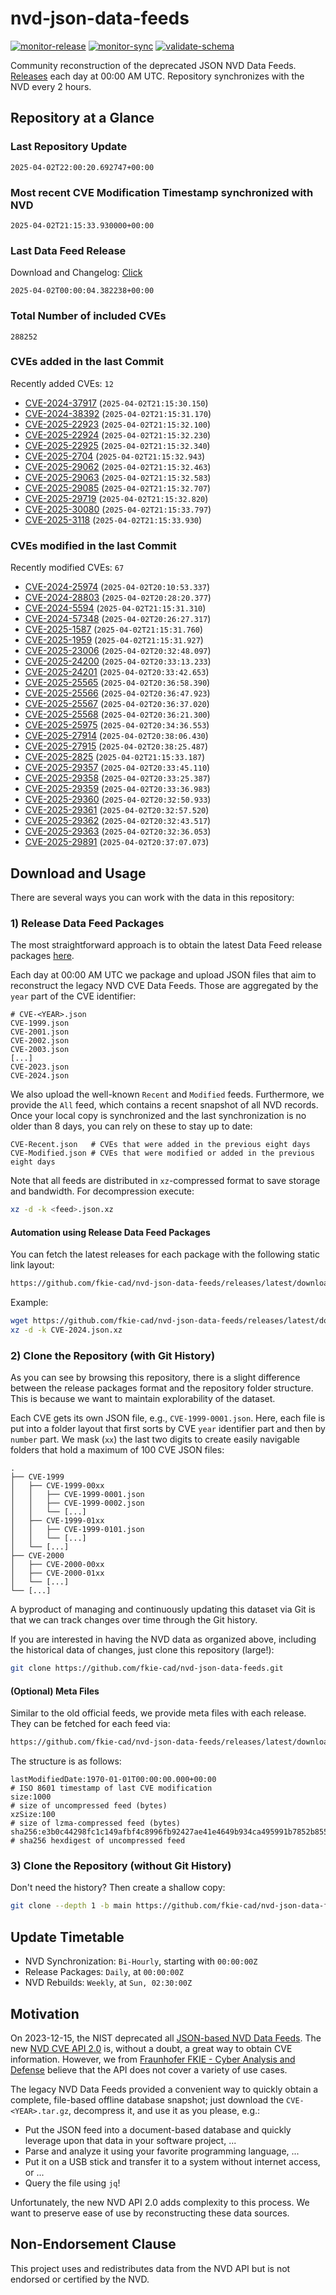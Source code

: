 # nvd-json-data-feeds

[![monitor-release](https://github.com/fkie-cad/nvd-json-data-feeds/actions/workflows/monitor_release.yml/badge.svg)](https://github.com/fkie-cad/nvd-json-data-feeds/actions/workflows/monitor_release.yml)
[![monitor-sync](https://github.com/fkie-cad/nvd-json-data-feeds/actions/workflows/monitor_sync.yml/badge.svg)](https://github.com/fkie-cad/nvd-json-data-feeds/actions/workflows/monitor_sync.yml)
[![validate-schema](https://github.com/fkie-cad/nvd-json-data-feeds/actions/workflows/validate_schema.yml/badge.svg)](https://github.com/fkie-cad/nvd-json-data-feeds/actions/workflows/validate_schema.yml)

Community reconstruction of the deprecated JSON NVD Data Feeds.
[Releases](https://github.com/fkie-cad/nvd-json-data-feeds/releases/latest) each day at 00:00 AM UTC.
Repository synchronizes with the NVD every 2 hours.

## Repository at a Glance

### Last Repository Update

```plain
2025-04-02T22:00:20.692747+00:00
```

### Most recent CVE Modification Timestamp synchronized with NVD

```plain
2025-04-02T21:15:33.930000+00:00
```

### Last Data Feed Release

Download and Changelog: [Click](https://github.com/fkie-cad/nvd-json-data-feeds/releases/latest)

```plain
2025-04-02T00:00:04.382238+00:00
```

### Total Number of included CVEs

```plain
288252
```

### CVEs added in the last Commit

Recently added CVEs: `12`

- [CVE-2024-37917](CVE-2024/CVE-2024-379xx/CVE-2024-37917.json) (`2025-04-02T21:15:30.150`)
- [CVE-2024-38392](CVE-2024/CVE-2024-383xx/CVE-2024-38392.json) (`2025-04-02T21:15:31.170`)
- [CVE-2025-22923](CVE-2025/CVE-2025-229xx/CVE-2025-22923.json) (`2025-04-02T21:15:32.100`)
- [CVE-2025-22924](CVE-2025/CVE-2025-229xx/CVE-2025-22924.json) (`2025-04-02T21:15:32.230`)
- [CVE-2025-22925](CVE-2025/CVE-2025-229xx/CVE-2025-22925.json) (`2025-04-02T21:15:32.340`)
- [CVE-2025-2704](CVE-2025/CVE-2025-27xx/CVE-2025-2704.json) (`2025-04-02T21:15:32.943`)
- [CVE-2025-29062](CVE-2025/CVE-2025-290xx/CVE-2025-29062.json) (`2025-04-02T21:15:32.463`)
- [CVE-2025-29063](CVE-2025/CVE-2025-290xx/CVE-2025-29063.json) (`2025-04-02T21:15:32.583`)
- [CVE-2025-29085](CVE-2025/CVE-2025-290xx/CVE-2025-29085.json) (`2025-04-02T21:15:32.707`)
- [CVE-2025-29719](CVE-2025/CVE-2025-297xx/CVE-2025-29719.json) (`2025-04-02T21:15:32.820`)
- [CVE-2025-30080](CVE-2025/CVE-2025-300xx/CVE-2025-30080.json) (`2025-04-02T21:15:33.797`)
- [CVE-2025-3118](CVE-2025/CVE-2025-31xx/CVE-2025-3118.json) (`2025-04-02T21:15:33.930`)


### CVEs modified in the last Commit

Recently modified CVEs: `67`

- [CVE-2024-25974](CVE-2024/CVE-2024-259xx/CVE-2024-25974.json) (`2025-04-02T20:10:53.337`)
- [CVE-2024-28803](CVE-2024/CVE-2024-288xx/CVE-2024-28803.json) (`2025-04-02T20:28:20.377`)
- [CVE-2024-5594](CVE-2024/CVE-2024-55xx/CVE-2024-5594.json) (`2025-04-02T21:15:31.310`)
- [CVE-2024-57348](CVE-2024/CVE-2024-573xx/CVE-2024-57348.json) (`2025-04-02T20:26:27.317`)
- [CVE-2025-1587](CVE-2025/CVE-2025-15xx/CVE-2025-1587.json) (`2025-04-02T21:15:31.760`)
- [CVE-2025-1959](CVE-2025/CVE-2025-19xx/CVE-2025-1959.json) (`2025-04-02T21:15:31.927`)
- [CVE-2025-23006](CVE-2025/CVE-2025-230xx/CVE-2025-23006.json) (`2025-04-02T20:32:48.097`)
- [CVE-2025-24200](CVE-2025/CVE-2025-242xx/CVE-2025-24200.json) (`2025-04-02T20:33:13.233`)
- [CVE-2025-24201](CVE-2025/CVE-2025-242xx/CVE-2025-24201.json) (`2025-04-02T20:33:42.653`)
- [CVE-2025-25565](CVE-2025/CVE-2025-255xx/CVE-2025-25565.json) (`2025-04-02T20:36:58.390`)
- [CVE-2025-25566](CVE-2025/CVE-2025-255xx/CVE-2025-25566.json) (`2025-04-02T20:36:47.923`)
- [CVE-2025-25567](CVE-2025/CVE-2025-255xx/CVE-2025-25567.json) (`2025-04-02T20:36:37.020`)
- [CVE-2025-25568](CVE-2025/CVE-2025-255xx/CVE-2025-25568.json) (`2025-04-02T20:36:21.300`)
- [CVE-2025-25975](CVE-2025/CVE-2025-259xx/CVE-2025-25975.json) (`2025-04-02T20:34:36.553`)
- [CVE-2025-27914](CVE-2025/CVE-2025-279xx/CVE-2025-27914.json) (`2025-04-02T20:38:06.430`)
- [CVE-2025-27915](CVE-2025/CVE-2025-279xx/CVE-2025-27915.json) (`2025-04-02T20:38:25.487`)
- [CVE-2025-2825](CVE-2025/CVE-2025-28xx/CVE-2025-2825.json) (`2025-04-02T21:15:33.187`)
- [CVE-2025-29357](CVE-2025/CVE-2025-293xx/CVE-2025-29357.json) (`2025-04-02T20:33:45.110`)
- [CVE-2025-29358](CVE-2025/CVE-2025-293xx/CVE-2025-29358.json) (`2025-04-02T20:33:25.387`)
- [CVE-2025-29359](CVE-2025/CVE-2025-293xx/CVE-2025-29359.json) (`2025-04-02T20:33:36.983`)
- [CVE-2025-29360](CVE-2025/CVE-2025-293xx/CVE-2025-29360.json) (`2025-04-02T20:32:50.933`)
- [CVE-2025-29361](CVE-2025/CVE-2025-293xx/CVE-2025-29361.json) (`2025-04-02T20:32:57.520`)
- [CVE-2025-29362](CVE-2025/CVE-2025-293xx/CVE-2025-29362.json) (`2025-04-02T20:32:43.517`)
- [CVE-2025-29363](CVE-2025/CVE-2025-293xx/CVE-2025-29363.json) (`2025-04-02T20:32:36.053`)
- [CVE-2025-29891](CVE-2025/CVE-2025-298xx/CVE-2025-29891.json) (`2025-04-02T20:37:07.073`)


## Download and Usage

There are several ways you can work with the data in this repository:

### 1) Release Data Feed Packages

The most straightforward approach is to obtain the latest Data Feed release packages [here](https://github.com/fkie-cad/nvd-json-data-feeds/releases/latest).

Each day at 00:00 AM UTC we package and upload JSON files that aim to reconstruct the legacy NVD CVE Data Feeds.
Those are aggregated by the `year` part of the CVE identifier:

```
# CVE-<YEAR>.json
CVE-1999.json
CVE-2001.json
CVE-2002.json
CVE-2003.json
[...]
CVE-2023.json
CVE-2024.json
```

We also upload the well-known `Recent` and `Modified` feeds.
Furthermore, we provide the `All` feed, which contains a recent snapshot of all NVD records.
Once your local copy is synchronized and the last synchronization is no older than 8 days, you can rely on these to stay up to date:

```plain
CVE-Recent.json   # CVEs that were added in the previous eight days
CVE-Modified.json # CVEs that were modified or added in the previous eight days
```

Note that all feeds are distributed in `xz`-compressed format to save storage and bandwidth.
For decompression execute:

```sh
xz -d -k <feed>.json.xz
```

#### Automation using Release Data Feed Packages

You can fetch the latest releases for each package with the following static link layout:

```sh
https://github.com/fkie-cad/nvd-json-data-feeds/releases/latest/download/CVE-<YEAR>.json.xz
```

Example:

```sh
wget https://github.com/fkie-cad/nvd-json-data-feeds/releases/latest/download/CVE-2024.json.xz
xz -d -k CVE-2024.json.xz
```

### 2) Clone the Repository (with Git History)

As you can see by browsing this repository, there is a slight difference between the release packages format and the repository folder structure.
This is because we want to maintain explorability of the dataset.

Each CVE gets its own JSON file, e.g., `CVE-1999-0001.json`.
Here, each file is put into a folder layout that first sorts by CVE `year` identifier part and then by `number` part.
We mask (`xx`) the last two digits to create easily navigable folders that hold a maximum of 100 CVE JSON files:

```plain
.
├── CVE-1999
│   ├── CVE-1999-00xx
│   │   ├── CVE-1999-0001.json
│   │   ├── CVE-1999-0002.json
│   │   └── [...]
│   ├── CVE-1999-01xx
│   │   ├── CVE-1999-0101.json
│   │   └── [...]
│   └── [...]
├── CVE-2000
│   ├── CVE-2000-00xx
│   ├── CVE-2000-01xx
│   └── [...]
└── [...]
```

A byproduct of managing and continuously updating this dataset via Git is that we can track changes over time through the Git history.

If you are interested in having the NVD data as organized above, including the historical data of changes, just clone this repository (large!):

```sh
git clone https://github.com/fkie-cad/nvd-json-data-feeds.git
```

#### (Optional) Meta Files

Similar to the old official feeds, we provide meta files with each release. They can be fetched for each feed via:

```sh
https://github.com/fkie-cad/nvd-json-data-feeds/releases/latest/download/CVE-<YEAR>.meta
```

The structure is as follows:

```plain
lastModifiedDate:1970-01-01T00:00:00.000+00:00                          # ISO 8601 timestamp of last CVE modification
size:1000                                                               # size of uncompressed feed (bytes)
xzSize:100                                                              # size of lzma-compressed feed (bytes)
sha256:e3b0c44298fc1c149afbf4c8996fb92427ae41e4649b934ca495991b7852b855 # sha256 hexdigest of uncompressed feed
```

### 3) Clone the Repository (without Git History)

Don't need the history? Then create a shallow copy:

```sh
git clone --depth 1 -b main https://github.com/fkie-cad/nvd-json-data-feeds.git
```


## Update Timetable

* NVD Synchronization: `Bi-Hourly`, starting with `00:00:00Z`
* Release Packages: `Daily`, at `00:00:00Z`
* NVD Rebuilds: `Weekly`, at `Sun, 02:30:00Z`


## Motivation

On 2023-12-15, the NIST deprecated all [JSON-based NVD Data Feeds](https://nvd.nist.gov/vuln/data-feeds#divRetirementBanner-1).
The new [NVD CVE API 2.0](https://nvd.nist.gov/developers/vulnerabilities) is, without a doubt, a great way to obtain CVE information.
However, we from [Fraunhofer FKIE - Cyber Analysis and Defense](https://www.fkie.fraunhofer.de/en/departments/cad.html) believe that the API does not cover a variety of use cases.

The legacy NVD Data Feeds provided a convenient way to quickly obtain a complete, file-based offline database snapshot; just download the `CVE-<YEAR>.tar.gz`, decompress it, and use it as you please, e.g.:

- Put the JSON feed into a document-based database and quickly leverage upon that data in your software project, ...
- Parse and analyze it using your favorite programming language, ...
- Put it on a USB stick and transfer it to a system without internet access, or ...
- Query the file using `jq`!

Unfortunately, the new NVD API 2.0 adds complexity to this process.
We want to preserve ease of use by reconstructing these data sources.

## Non-Endorsement Clause

This project uses and redistributes data from the NVD API but is not endorsed or certified by the NVD.
